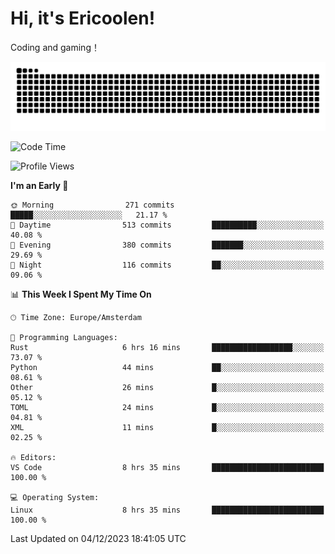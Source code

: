 # Hi, it's Ericoolen!
Coding and gaming！

<picture>
  <source media="(prefers-color-scheme: dark)" srcset="https://raw.githubusercontent.com/Eric-Song-Nop/Eric-Song-Nop/output/github-contribution-grid-snake-dark.svg">
  <source media="(prefers-color-scheme: light)" srcset="https://raw.githubusercontent.com/Eric-Song-Nop/Eric-Song-Nop/output/github-contribution-grid-snake.svg">
  <img alt="github contribution grid snake animation" src="https://raw.githubusercontent.com/Eric-Song-Nop/Eric-Song-Nop/output/github-contribution-grid-snake.svg">
</picture>

<!--START_SECTION:waka-->
![Code Time](http://img.shields.io/badge/Code%20Time-1%2C102%20hrs%2053%20mins-blue)

![Profile Views](http://img.shields.io/badge/Profile%20Views-10-blue)

**I'm an Early 🐤** 

```text
🌞 Morning                271 commits         █████░░░░░░░░░░░░░░░░░░░░   21.17 % 
🌆 Daytime                513 commits         ██████████░░░░░░░░░░░░░░░   40.08 % 
🌃 Evening                380 commits         ███████░░░░░░░░░░░░░░░░░░   29.69 % 
🌙 Night                  116 commits         ██░░░░░░░░░░░░░░░░░░░░░░░   09.06 % 
```


📊 **This Week I Spent My Time On** 

```text
🕑︎ Time Zone: Europe/Amsterdam

💬 Programming Languages: 
Rust                     6 hrs 16 mins       ██████████████████░░░░░░░   73.07 % 
Python                   44 mins             ██░░░░░░░░░░░░░░░░░░░░░░░   08.61 % 
Other                    26 mins             █░░░░░░░░░░░░░░░░░░░░░░░░   05.12 % 
TOML                     24 mins             █░░░░░░░░░░░░░░░░░░░░░░░░   04.81 % 
XML                      11 mins             █░░░░░░░░░░░░░░░░░░░░░░░░   02.25 % 

🔥 Editors: 
VS Code                  8 hrs 35 mins       █████████████████████████   100.00 % 

💻 Operating System: 
Linux                    8 hrs 35 mins       █████████████████████████   100.00 % 
```


 Last Updated on 04/12/2023 18:41:05 UTC
<!--END_SECTION:waka-->
